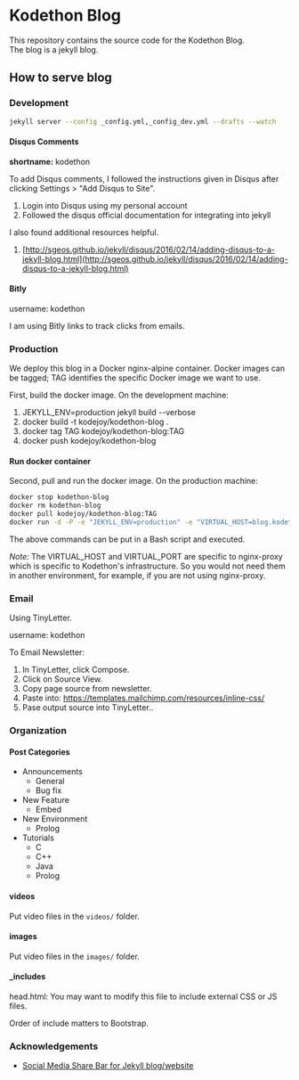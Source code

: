 # Kodethon Blog

This repository contains the source code for the Kodethon Blog.  
The blog is a jekyll blog.

## How to serve blog

### Development

```bash
jekyll server --config _config.yml,_config_dev.yml --drafts --watch
```

#### Disqus Comments

<b>shortname:</b> kodethon

To add Disqus comments, I followed the instructions given in Disqus after
clicking Settings > "Add Disqus to Site".

1. Login into Disqus using my personal account
2. Followed the disqus official documentation for integrating into jekyll

I also found additional resources helpful.

1. [http://sgeos.github.io/jekyll/disqus/2016/02/14/adding-disqus-to-a-jekyll-blog.html](http://sgeos.github.io/jekyll/disqus/2016/02/14/adding-disqus-to-a-jekyll-blog.html)

#### Bitly

username: kodethon

I am using Bitly links to track clicks from emails.

### Production

We deploy this blog in a Docker nginx-alpine container.  Docker images can be
tagged; TAG identifies the specific Docker image we want to use.

First, build the docker image. On the development machine:

1. JEKYLL_ENV=production jekyll build --verbose
2. docker build -t kodejoy/kodethon-blog .
3. docker tag TAG kodejoy/kodethon-blog:TAG
4. docker push kodejoy/kodethon-blog

#### Run docker container

Second, pull and run the docker image.  On the production machine:

```bash
docker stop kodethon-blog
docker rm kodethon-blog
docker pull kodejoy/kodethon-blog:TAG
docker run -d -P -e "JEKYLL_ENV=production" -e "VIRTUAL_HOST=blog.kodethon.com" -e "VIRTUAL_PORT=80" kodejoy/kodethon-blog
```

The above commands can be put in a Bash script and executed.

*Note:* The VIRTUAL_HOST and VIRTUAL_PORT are specific to nginx-proxy which is
specific to Kodethon's infrastructure.  So you would not need them in another
environment, for example, if you are not using nginx-proxy.


### Email

Using TinyLetter.

username: kodethon

To Email Newsletter:
1. In TinyLetter, click Compose.
2. Click on Source View.
3. Copy page source from newsletter.
4. Paste into: https://templates.mailchimp.com/resources/inline-css/
5. Pase output source into TinyLetter..

### Organization

#### Post Categories

* Announcements
  * General
  * Bug fix
* New Feature
  * Embed
* New Environment
  * Prolog
* Tutorials
  * C
  * C++
  * Java
  * Prolog 


#### videos
Put video files in the `videos/` folder.  
#### images 
Put video files in the `images/` folder.

#### _includes

head.html: You may want to modify this file to include external CSS or JS files.

Order of include matters to Bootstrap.


### Acknowledgements

* [Social Media Share Bar for Jekyll blog/website](http://mycyberuniverse.com/web/social-media-share-bar-jekyll-blog-website.html)

